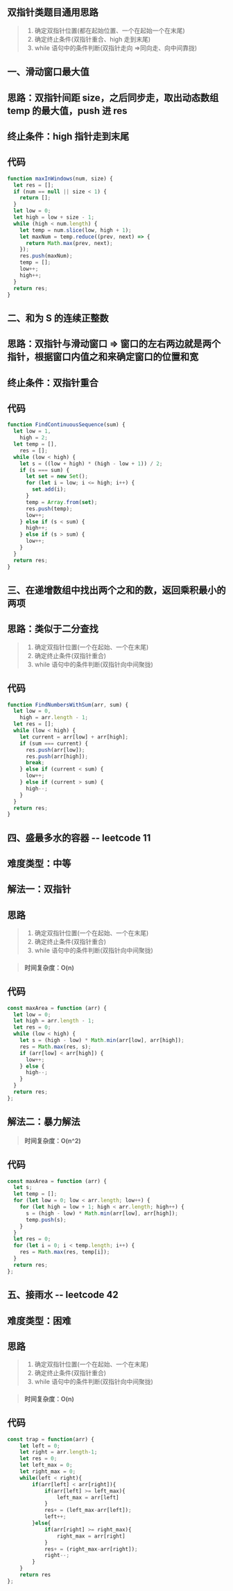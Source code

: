 ## 双指针类题目通用思路

> 1. 确定双指针位置(都在起始位置、一个在起始一个在末尾)
> 2. 确定终止条件(双指针重合、high 走到末尾)
> 3. while 语句中的条件判断(双指针走向 =>同向走、向中间靠拢)

## 一、滑动窗口最大值

## 思路：双指针间距 size，之后同步走，取出动态数组 temp 的最大值，push 进 res

## 终止条件：high 指针走到末尾

## 代码

```js
function maxInWindows(num, size) {
  let res = [];
  if (num == null || size < 1) {
    return [];
  }
  let low = 0;
  let high = low + size - 1;
  while (high < num.length) {
    let temp = num.slice(low, high + 1);
    let maxNum = temp.reduce((prev, next) => {
      return Math.max(prev, next);
    });
    res.push(maxNum);
    temp = [];
    low++;
    high++;
  }
  return res;
}
```

## 二、和为 S 的连续正整数

## 思路：双指针与滑动窗口 => 窗口的左右两边就是两个指针，根据窗口内值之和来确定窗口的位置和宽

## 终止条件：双指针重合

## 代码

```js
function FindContinuousSequence(sum) {
  let low = 1,
    high = 2;
  let temp = [],
    res = [];
  while (low < high) {
    let s = ((low + high) * (high - low + 1)) / 2;
    if (s === sum) {
      let set = new Set();
      for (let i = low; i <= high; i++) {
        set.add(i);
      }
      temp = Array.from(set);
      res.push(temp);
      low++;
    } else if (s < sum) {
      high++;
    } else if (s > sum) {
      low++;
    }
  }
  return res;
}
```

## 三、在递增数组中找出两个之和的数，返回乘积最小的两项

## 思路：类似于二分查找

> 1. 确定双指针位置(一个在起始、一个在末尾)
> 2. 确定终止条件(双指针重合)
> 3. while 语句中的条件判断(双指针向中间聚拢)

## 代码

```js
function FindNumbersWithSum(arr, sum) {
  let low = 0,
    high = arr.length - 1;
  let res = [];
  while (low < high) {
    let current = arr[low] + arr[high];
    if (sum === current) {
      res.push(arr[low]);
      res.push(arr[high]);
      break;
    } else if (current < sum) {
      low++;
    } else if (current > sum) {
      high--;
    }
  }
  return res;
}
```

## 四、盛最多水的容器 -- leetcode 11

## 难度类型：中等

## 解法一：双指针

## 思路

> 1. 确定双指针位置(一个在起始、一个在末尾)
> 2. 确定终止条件(双指针重合)
> 3. while 语句中的条件判断(双指针向中间聚拢)

> #### 时间复杂度：O(n)

## 代码

```js
const maxArea = function (arr) {
  let low = 0;
  let high = arr.length - 1;
  let res = 0;
  while (low < high) {
    let s = (high - low) * Math.min(arr[low], arr[high]);
    res = Math.max(res, s);
    if (arr[low] < arr[high]) {
      low++;
    } else {
      high--;
    }
  }
  return res;
};
```

## 解法二：暴力解法

> #### 时间复杂度：O(n^2)

## 代码

```js
const maxArea = function (arr) {
  let s;
  let temp = [];
  for (let low = 0; low < arr.length; low++) {
    for (let high = low + 1; high < arr.length; high++) {
      s = (high - low) * Math.min(arr[low], arr[high]);
      temp.push(s);
    }
  }
  let res = 0;
  for (let i = 0; i < temp.length; i++) {
    res = Math.max(res, temp[i]);
  }
  return res;
};
```

## 五、接雨水 -- leetcode 42

## 难度类型：困难

## 思路

> 1. 确定双指针位置(一个在起始、一个在末尾)
> 2. 确定终止条件(双指针重合)
> 3. while 语句中的条件判断(双指针向中间聚拢)

> #### 时间复杂度：O(n)

## 代码

```js
const trap = function(arr) {
    let left = 0;
    let right = arr.length-1;
    let res = 0;
    let left_max = 0;
    let right_max = 0;
    while(left < right){
        if(arr[left] < arr[right]){
            if(arr[left] >= left_max){
                left_max = arr[left]
            }
            res+ = (left_max-arr[left]);
            left++;
        }else{
            if(arr[right] >= right_max){
                right_max = arr[right]
            }
            res+ = (right_max-arr[right]);
            right--;
        }
    }
    return res
};
```
